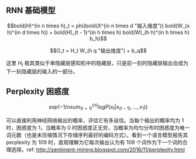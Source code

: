 ## RNN 基础模型

$$bold(H)^(in n times h)_t = phi(bold(X^(in n times d "输入维度")) bold(W_(x h)^(in d times h)) + bold(H)_(t - 1)^(in h times h) bold(W)_(h h)^(in h times h) b_h)$$

$$O_t = H_t W_(h q "输出维度") + b_q$$

这里 $H_t$ 极其类似于单隐藏层感知机中的隐藏层，只是前一刻的隐藏层输出会成为下一刻隐藏层的输入的一部分。

## Perplexity 困惑度

$$exp(- 1 / n sum_(t = 1)^(n) log P(x_t | x_(t - 1), ..., x_1))$$

可以直接利用神经网络输出的概率，评估它有多自信。当每个输出的概率均为 $1$ 时，困惑度为 $1$，当概率为 $0$ 时困惑度正无穷，当概率为均匀分布时困惑度为唯一词元数（也是未压缩情况下存储序列最好的编码方式）。看到一个语言模型报告其 perplexity 为 $109$ 时，直观理解为它每次输出认为有 $109$ 个词作为下一个词的合理选择。ref: http://sentiment-mining.blogspot.com/2016/11/perplexity.html
